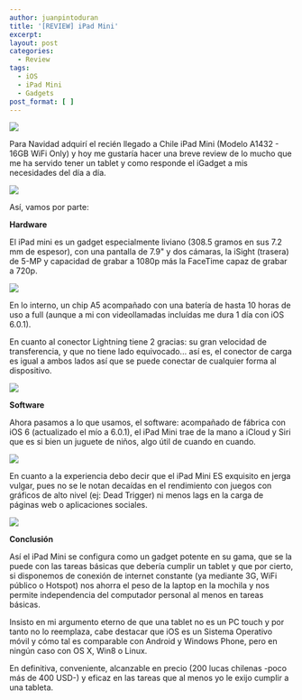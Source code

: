 ```yaml
---
author: juanpintoduran
title: '[REVIEW] iPad Mini'
excerpt:
layout: post
categories:
  - Review
tags:
  - iOS
  - iPad Mini
  - Gadgets
post_format: [ ]
---
```


[![][1]][1]

Para Navidad adquirí el recién llegado a Chile iPad Mini (Modelo A1432 - 16GB WiFi Only) y hoy me gustaría hacer una breve review de lo mucho que me ha servido tener un tablet y como responde el iGadget a mis necesidades del día a día.

[![][4]][4]

Así, vamos por parte:

**Hardware**

El iPad mini es un gadget especialmente liviano (308.5 gramos en sus 7.2 mm de espesor), con una pantalla de 7.9" y dos cámaras, la iSight (trasera) de 5-MP y capacidad de grabar a 1080p más la FaceTime capaz de grabar a 720p.

[![][5]][5]

En lo interno, un chip A5 acompañado con una batería de hasta 10 horas de uso a full (aunque a mi con videollamadas incluídas me dura 1 día con iOS 6.0.1).

En cuanto al conector Lightning tiene 2 gracias: su gran velocidad de transferencia, y que no tiene lado equivocado... así es, el conector de carga es igual a ambos lados así que se puede conectar de cualquier forma al dispositivo.

[![][3]][3]

**Software**

Ahora pasamos a lo que usamos, el software: acompañado de fábrica con iOS 6 (actualizado el mío a 6.0.1), el iPad Mini trae de la mano a iCloud y Siri que es si bien un juguete de niños, algo útil de cuando en cuando.

[![][2]][2]

En cuanto a la experiencia debo decir que el iPad Mini ES exquisito en jerga vulgar, pues no se le notan decaídas en el rendimiento con juegos con gráficos de alto nivel (ej: Dead Trigger) ni menos lags en la carga de páginas web o aplicaciones sociales.

[![][6]][6]

**Conclusión**

Así el iPad Mini se configura como un gadget potente en su gama, que se la puede con las tareas básicas que debería cumplir un tablet y que por cierto, si disponemos de conexión de internet constante (ya mediante 3G, WiFi público o Hotspot) nos ahorra el peso de la laptop en la mochila y nos permite independencia del computador personal al menos en tareas básicas.

Insisto en mi argumento eterno de que una tablet no es un PC touch y por tanto no lo reemplaza, cabe destacar que iOS es un Sistema Operativo móvil y cómo tal es comparable con Android y Windows Phone, pero en ningún caso con OS X, Win8 o Linux.

En definitiva, conveniente, alcanzable en precio (200 lucas chilenas -poco más de 400 USD-) y eficaz en las tareas que al menos yo le exijo cumplir a una tableta.

  [1]: http://cabargas.com/images/ipadmini.png
  [2]: http://cabargas.com/images/siri.png
  [3]: http://cabargas.com/images/lightning.jpg
  [4]: http://cabargas.com/images/ipadbox.jpg
  [5]: http://cabargas.com/images/cameratest.jpg
  [6]: http://cabargas.com/images/deadtrigger.png